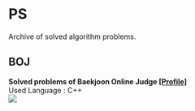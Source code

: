 # PS
Archive of solved algorithm problems.
## BOJ
**Solved problems of Baekjoon Online Judge [[Profile]](https://www.acmicpc.net/user/sjh17)**  
Used Language : C++  
[![](http://mazassumnida.wtf/api/v2/generate_badge?boj=sjh17)](https://solved.ac/profile/sjh17)
